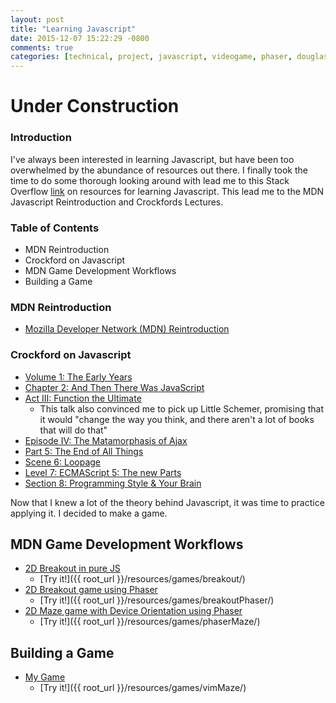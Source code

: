 ```yaml
---
layout: post
title: "Learning Javascript"
date: 2015-12-07 15:22:29 -0800
comments: true
categories: [technical, project, javascript, videogame, phaser, douglas crockford]
---
```


# Under Construction

### Introduction

I've always been interested in learning Javascript, but have been too overwhelmed by the abundance of resources out there. I finally took the time to do some thorough looking around with lead me to this Stack Overflow [link](http://goo.gl/iPMGV) on resources for learning Javascript. This lead me to the MDN Javascript Reintroduction and Crockfords Lectures.

### Table of Contents

* MDN Reintroduction
* Crockford on Javascript
* MDN Game Development Workflows
* Building a Game

<!-- more -->

### MDN Reintroduction

* [Mozilla Developer Network (MDN) Reintroduction](https://developer.mozilla.org/en-US/docs/Web/JavaScript/A_re-introduction_to_JavaScript)

### Crockford on Javascript

* [Volume 1: The Early Years](https://www.youtube.com/watch?v=JxAXlJEmNMg)
* [Chapter 2: And Then There Was JavaScript](https://www.youtube.com/watch?v=RO1Wnu-xKoY)
* [Act III: Function the Ultimate](https://www.youtube.com/watch?v=ya4UHuXNygM)
  * This talk also convinced me to pick up Little Schemer, promising that it would "change the way you think, and there aren't a lot of books that will do that"
* [Episode IV: The Matamorphasis of Ajax](https://www.youtube.com/watch?v=Fv9qT9joc0M)
* [Part 5: The End of All Things](https://www.youtube.com/watch?v=47Ceot8yqeI)
* [Scene 6: Loopage](https://www.youtube.com/watch?v=QgwSUtYSUqA)
* [Level 7: ECMAScript 5: The new Parts](https://www.youtube.com/watch?v=UTEqr0IlFKY)
* [Section 8: Programming Style & Your Brain](https://www.youtube.com/watch?v=taaEzHI9xyY)

Now that I knew a lot of the theory behind Javascript, it was time to practice applying it. I decided to make a game.

## MDN Game Development Workflows

* [2D Breakout in pure JS](https://developer.mozilla.org/en-US/docs/Games/Workflows/2D_Breakout_game_pure_JavaScript)
  * [Try it!]({{ root_url }}/resources/games/breakout/)
* [2D Breakout game using Phaser](https://developer.mozilla.org/en-US/docs/Games/Workflows/2D_Breakout_game_Phaser)
  * [Try it!]({{ root_url }}/resources/games/breakoutPhaser/)
* [2D Maze game with Device Orientation using Phaser](https://developer.mozilla.org/en-US/docs/Games/Workflows/HTML5_Gamedev_Phaser_Device_Orientation)
  * [Try it!]({{ root_url }}/resources/games/phaserMaze/)

## Building a Game

* [My Game](https://github.com/nmlau/vim-maze)
  * [Try it!]({{ root_url }}/resources/games/vimMaze/)
